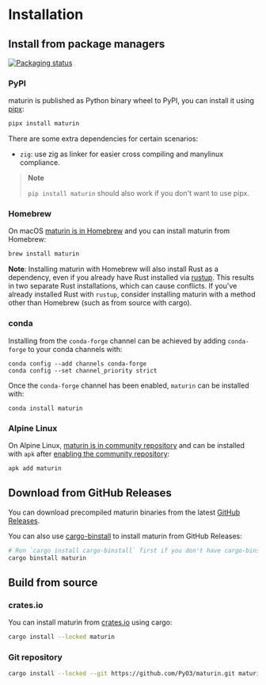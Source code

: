 # Installation

## Install from package managers

[![Packaging status](https://repology.org/badge/vertical-allrepos/maturin.svg?columns=4)](https://repology.org/project/maturin/versions)

### PyPI

maturin is published as Python binary wheel to PyPI, you can install it using [pipx](https://pypa.github.io/pipx/):

```bash
pipx install maturin
```

There are some extra dependencies for certain scenarios:

* `zig`: use zig as linker for easier cross compiling and manylinux compliance.

> **Note**
>
> `pip install maturin` should also work if you don't want to use pipx.

### Homebrew

On macOS [maturin is in Homebrew](https://formulae.brew.sh/formula/maturin#default) and you can install maturin from Homebrew:

```bash
brew install maturin
```

**Note**: Installing maturin with Homebrew will also install Rust as a dependency, even if you already have Rust installed via [rustup](https://www.rust-lang.org/tools/install). This results in two separate Rust installations, which can cause conflicts. If you've already installed Rust with `rustup`, consider installing maturin with a method other than Homebrew (such as from source with cargo).

### conda

Installing from the `conda-forge` channel can be achieved by adding `conda-forge` to your conda channels with:

```
conda config --add channels conda-forge
conda config --set channel_priority strict
```

Once the `conda-forge` channel has been enabled, `maturin` can be installed with:

```
conda install maturin
```

### Alpine Linux

On Alpine Linux, [maturin is in community repository](https://pkgs.alpinelinux.org/packages?name=maturin&branch=edge&repo=community)
and can be installed with `apk` after [enabling the community repository](https://wiki.alpinelinux.org/wiki/Enable_Community_Repository):

```bash
apk add maturin
```

## Download from GitHub Releases

You can download precompiled maturin binaries from the latest [GitHub Releases](https://github.com/PyO3/maturin/releases/latest).

You can also use [cargo-binstall](https://github.com/cargo-bins/cargo-binstall) to install maturin from GitHub Releases:

```bash
# Run `cargo install cargo-binstall` first if you don't have cargo-binstall installed.
cargo binstall maturin
```

## Build from source

### crates.io

You can install maturin from [crates.io](https://crates.io/crates/maturin) using cargo:

```bash
cargo install --locked maturin
```

### Git repository

```bash
cargo install --locked --git https://github.com/PyO3/maturin.git maturin
```
